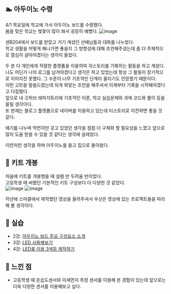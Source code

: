 ## **🏊‍ 아두이노 수령**

4/1 목요일에 학교에 가서 아두이노 보드를 수령했다.  
봄을 맞은 학교는 벚꽃이 많이 펴서 굉장히 예뻤다.
![image](https://user-images.githubusercontent.com/78032658/113464956-82b14800-946b-11eb-9806-7cc57f660dd3.png)

센B204에서 보드를 받았고 거기 계셨던 선배님들과 대화를 나누었다.  
학교 생활을 어떻게 해나가면 좋을지 그 방향성에 대해 조언해주셨는데 좀 더 주체적으로 열심히 살아야겠다는 생각이 들었다.  

두 분 다 개인에게 적절한 플랫폼을 이용하여 히스토리를 기록하는 활동을 하고 계셨다.  
나도 어딘가 나의 로그를 남겨야겠다고 생각은 하고 있었는데 항상 그 활동이 장기적으로 이어지진 못했다. 그 수준이 너무 기초적인 단계라 올리기도 민망했기 때문이다.  
이런 고민을 말씀드렸는데 되게 와닿는 조언을 해주셔서 이제부터 기록을 시작해야겠다고 다짐했다.  
앞으로 내 깃허브 레파지토리에 기초적인 이론, 학교 실습문제와 과제 코드와 풀이 등을 올릴 생각이다.  
또 현재는 블로그 플랫폼으로 네이버를 이용하고 있는데 티스토리로 이전하면 좋을 것 같다.  
 
얘기를 나누며 막연히만 갖고 있었던 생각을 점점 더 구체화 할 필요성을 느꼈고 앞으로 많이 도움 받을 수 있을 것 같다는 생각에 설레었다.  

이런저런 생각을 하며 아두이노를 들고 집으로 돌아왔다.

## **🔎 키트 개봉**

처음에 키트를 개봉했을 때 설렘 반 두려움 반이었다.  
고등학생 때 써봤던 기본적인 키트 구성보다 더 다양한 것 같았다.  
![image](https://user-images.githubusercontent.com/78032658/113464999-d4f26900-946b-11eb-8514-e495b8789e5f.png)
![image](https://user-images.githubusercontent.com/78032658/113465089-6235bd80-946c-11eb-8501-b83f35898273.png)

작년에 스마클에서 제작했던 영상을 올려주셔서 우선은 영상에 있는 프로젝트들을 따라해 볼 생각이다.

## **🔧 실습**

* 2강: [아두이노 보드 주요 구성요소 소개](https://github.com/Jiyajiwon/SMARCLE/tree/main/2021_Spring_ArduinoStudy/Mentoring%20Lecture%20Practice/2%EA%B0%95%20%EC%95%84%EB%91%90%EC%9D%B4%EB%85%B8)
* 3강: [LED 사용해보기](https://github.com/Jiyajiwon/SMARCLE/tree/main/2021_Spring_ArduinoStudy/Mentoring%20Lecture%20Practice/3%EA%B0%95%20LED%EC%99%80%20%EB%B8%8C%EB%A0%88%EB%93%9C%EB%B3%B4%EB%93%9C)
* 4강: [LED를 이용 3색등 제작하기](https://github.com/Jiyajiwon/SMARCLE/tree/main/2021_Spring_ArduinoStudy/Mentoring%20Lecture%20Practice/4%EA%B0%95%20Resistance%20and%20LED)

## **🙋 느낀 점**
* 고등학생 때 온습도센서와 미세먼지 측정 센서를 이용해 본 경험이 있는데 앞으로는 더욱 다양한 센서를 이용해보고 싶다. 
